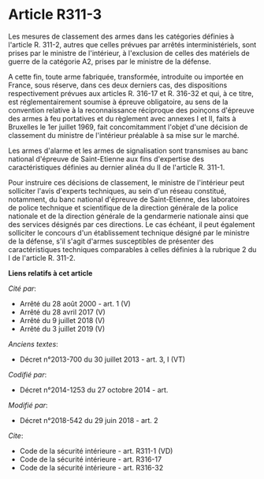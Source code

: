 # Article R311-3

Les mesures de classement des armes dans les catégories définies à l'article R. 311-2, autres que celles prévues par arrêtés
interministériels, sont prises par le ministre de l'intérieur, à l'exclusion de celles des matériels de guerre de la
catégorie A2, prises par le ministre de la défense.

A cette fin, toute arme fabriquée, transformée, introduite ou importée en France, sous réserve, dans ces deux derniers cas,
des dispositions respectivement prévues aux articles R. 316-17 et R. 316-32 et qui, à ce titre, est réglementairement soumise
à épreuve obligatoire, au sens de la convention relative à la reconnaissance réciproque des poinçons d'épreuve des armes à
feu portatives et du règlement avec annexes I et II, faits à Bruxelles le 1er juillet 1969, fait concomitamment l'objet d'une
décision de classement du ministre de l'intérieur préalable à sa mise sur le marché.

Les armes d'alarme et les armes de signalisation sont transmises au banc national d'épreuve de Saint-Etienne aux fins
d'expertise des caractéristiques définies au dernier alinéa du II de l'article R. 311-1.

Pour instruire ces décisions de classement, le ministre de l'intérieur peut solliciter l'avis d'experts techniques, au sein
d'un réseau constitué, notamment, du banc national d'épreuve de Saint-Etienne, des laboratoires de police technique et
scientifique de la direction générale de la police nationale et de la direction générale de la gendarmerie nationale ainsi
que des services désignés par ces directions. Le cas échéant, il peut également solliciter le concours d'un établissement
technique désigné par le ministre de la défense, s'il s'agit d'armes susceptibles de présenter des caractéristiques
techniques comparables à celles définies à la rubrique 2 du I de l'article R. 311-2.

**Liens relatifs à cet article**

_Cité par_:

  - Arrêté du 28 août 2000 - art. 1 (V)
  - Arrêté du 28 avril 2017 (V)
  - Arrêté du 9 juillet 2018 (V)
  - Arrêté du 3 juillet 2019 (V)

_Anciens textes_:

  - Décret n°2013-700 du 30 juillet 2013 - art. 3, I (VT)

_Codifié par_:

  - Décret n°2014-1253 du 27 octobre 2014 - art.

_Modifié par_:

  - Décret n°2018-542 du 29 juin 2018 - art. 2

_Cite_:

  - Code de la sécurité intérieure - art. R311-1 (VD)
  - Code de la sécurité intérieure - art. R316-17
  - Code de la sécurité intérieure - art. R316-32

